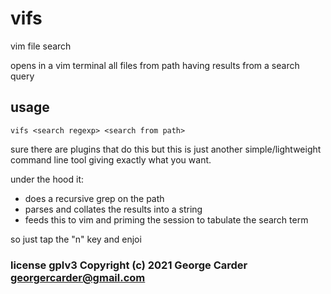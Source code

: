 # vifs

vim file search

opens in a vim terminal all files from path having results from a search query


## usage

```
vifs <search regexp> <search from path>
```

sure there are plugins that do this but this is just another simple/lightweight command line tool giving exactly what you want.

under the hood it:

-  does a recursive grep on the path
-  parses and collates the results into a string
-  feeds this to vim and priming the session to tabulate the search term

so just tap the "n" key and enjoi

### license gplv3 Copyright (c) 2021 George Carder georgercarder@gmail.com
